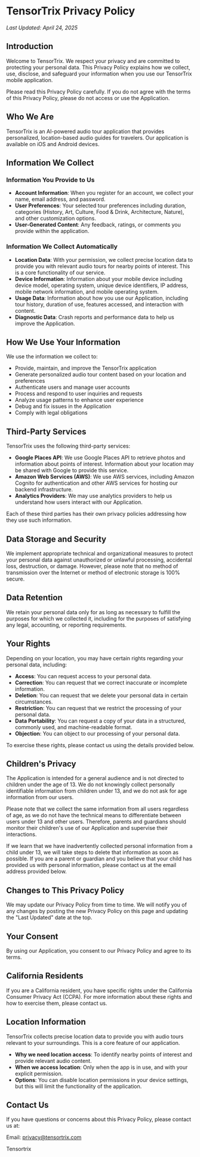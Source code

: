 # TensorTrix Privacy Policy

_Last Updated: April 24, 2025_

## Introduction

Welcome to TensorTrix. We respect your privacy and are committed to protecting your personal data. This Privacy Policy explains how we collect, use, disclose, and safeguard your information when you use our TensorTrix mobile application.

Please read this Privacy Policy carefully. If you do not agree with the terms of this Privacy Policy, please do not access or use the Application.

## Who We Are

TensorTrix is an AI-powered audio tour application that provides personalized, location-based audio guides for travelers. Our application is available on iOS and Android devices.

## Information We Collect

### Information You Provide to Us

- **Account Information**: When you register for an account, we collect your name, email address, and password.
- **User Preferences**: Your selected tour preferences including duration, categories (History, Art, Culture, Food & Drink, Architecture, Nature), and other customization options.
- **User-Generated Content**: Any feedback, ratings, or comments you provide within the application.

### Information We Collect Automatically

- **Location Data**: With your permission, we collect precise location data to provide you with relevant audio tours for nearby points of interest. This is a core functionality of our service.
- **Device Information**: Information about your mobile device including device model, operating system, unique device identifiers, IP address, mobile network information, and mobile operating system.
- **Usage Data**: Information about how you use our Application, including tour history, duration of use, features accessed, and interaction with content.
- **Diagnostic Data**: Crash reports and performance data to help us improve the Application.

## How We Use Your Information

We use the information we collect to:

- Provide, maintain, and improve the TensorTrix application
- Generate personalized audio tour content based on your location and preferences
- Authenticate users and manage user accounts
- Process and respond to user inquiries and requests
- Analyze usage patterns to enhance user experience
- Debug and fix issues in the Application
- Comply with legal obligations

## Third-Party Services

TensorTrix uses the following third-party services:

- **Google Places API**: We use Google Places API to retrieve photos and information about points of interest. Information about your location may be shared with Google to provide this service.
- **Amazon Web Services (AWS)**: We use AWS services, including Amazon Cognito for authentication and other AWS services for hosting our backend infrastructure.
- **Analytics Providers**: We may use analytics providers to help us understand how users interact with our Application.

Each of these third parties has their own privacy policies addressing how they use such information.

## Data Storage and Security

We implement appropriate technical and organizational measures to protect your personal data against unauthorized or unlawful processing, accidental loss, destruction, or damage. However, please note that no method of transmission over the Internet or method of electronic storage is 100% secure.

## Data Retention

We retain your personal data only for as long as necessary to fulfill the purposes for which we collected it, including for the purposes of satisfying any legal, accounting, or reporting requirements.

## Your Rights

Depending on your location, you may have certain rights regarding your personal data, including:

- **Access**: You can request access to your personal data.
- **Correction**: You can request that we correct inaccurate or incomplete information.
- **Deletion**: You can request that we delete your personal data in certain circumstances.
- **Restriction**: You can request that we restrict the processing of your personal data.
- **Data Portability**: You can request a copy of your data in a structured, commonly used, and machine-readable format.
- **Objection**: You can object to our processing of your personal data.

To exercise these rights, please contact us using the details provided below.

## Children's Privacy

The Application is intended for a general audience and is not directed to children under the age of 13. We do not knowingly collect personally identifiable information from children under 13, and we do not ask for age information from our users.

Please note that we collect the same information from all users regardless of age, as we do not have the technical means to differentiate between users under 13 and other users. Therefore, parents and guardians should monitor their children's use of our Application and supervise their interactions.

If we learn that we have inadvertently collected personal information from a child under 13, we will take steps to delete that information as soon as possible. If you are a parent or guardian and you believe that your child has provided us with personal information, please contact us at the email address provided below.

## Changes to This Privacy Policy

We may update our Privacy Policy from time to time. We will notify you of any changes by posting the new Privacy Policy on this page and updating the "Last Updated" date at the top.

## Your Consent

By using our Application, you consent to our Privacy Policy and agree to its terms.

## California Residents

If you are a California resident, you have specific rights under the California Consumer Privacy Act (CCPA). For more information about these rights and how to exercise them, please contact us.

## Location Information

TensorTrix collects precise location data to provide you with audio tours relevant to your surroundings. This is a core feature of our application.

- **Why we need location access**: To identify nearby points of interest and provide relevant audio content.
- **When we access location**: Only when the app is in use, and with your explicit permission.
- **Options**: You can disable location permissions in your device settings, but this will limit the functionality of the application.

## Contact Us

If you have questions or concerns about this Privacy Policy, please contact us at:

Email: privacy@tensortrix.com

Tensortrix
